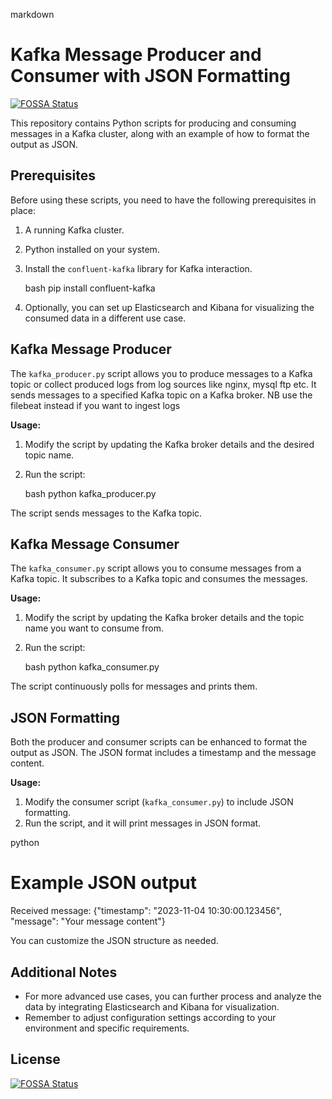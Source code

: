 markdown
# Kafka Message Producer and Consumer with JSON Formatting
[![FOSSA Status](https://app.fossa.com/api/projects/git%2Bgithub.com%2Fferamin108%2Fkafka-logaggregation.svg?type=shield)](https://app.fossa.com/projects/git%2Bgithub.com%2Fferamin108%2Fkafka-logaggregation?ref=badge_shield)


This repository contains Python scripts for producing and consuming messages in a Kafka cluster, along with an example of how to format the output as JSON.

## Prerequisites

Before using these scripts, you need to have the following prerequisites in place:

1. A running Kafka cluster.
2. Python installed on your system.
3. Install the `confluent-kafka` library for Kafka interaction.
   
   bash
   pip install confluent-kafka
   

4. Optionally, you can set up Elasticsearch and Kibana for visualizing the consumed data in a different use case.

## Kafka Message Producer

The `kafka_producer.py` script allows you to produce messages to a Kafka topic or  collect produced logs from  log sources  like nginx, mysql  ftp etc. It sends messages to a specified Kafka topic on a Kafka broker. NB use the  filebeat instead  if you  want  to  ingest  logs

**Usage:**

1. Modify the script by updating the Kafka broker details and the desired topic name.
2. Run the script:

   bash
   python kafka_producer.py
   

The script sends messages to the Kafka topic.

## Kafka Message Consumer

The `kafka_consumer.py` script allows you to consume messages from a Kafka topic. It subscribes to a Kafka topic and consumes the messages.

**Usage:**

1. Modify the script by updating the Kafka broker details and the topic name you want to consume from.
2. Run the script:

   bash
   python kafka_consumer.py
   

The script continuously polls for messages and prints them.

## JSON Formatting

Both the producer and consumer scripts can be enhanced to format the output as JSON. The JSON format includes a timestamp and the message content.

**Usage:**

1. Modify the consumer script (`kafka_consumer.py`) to include JSON formatting.
2. Run the script, and it will print messages in JSON format.

python
# Example JSON output
Received message: {"timestamp": "2023-11-04 10:30:00.123456", "message": "Your message content"}


You can customize the JSON structure as needed.

## Additional Notes

- For more advanced use cases, you can further process and analyze the data by integrating Elasticsearch and Kibana for visualization.
- Remember to adjust configuration settings according to your environment and specific requirements.


## License
[![FOSSA Status](https://app.fossa.com/api/projects/git%2Bgithub.com%2Fferamin108%2Fkafka-logaggregation.svg?type=large)](https://app.fossa.com/projects/git%2Bgithub.com%2Fferamin108%2Fkafka-logaggregation?ref=badge_large)